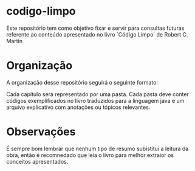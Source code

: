 # codigo-limpo
Este repositório tem como objetivo fixar e servir para consultas futuras referente ao conteúdo apresentado no livro ´Código Limpo´ de Robert C. Martin

# Organização

A organização desse repositório seguirá o seguinte formato: 

Cada capítulo será representado por uma pasta. Cada pasta deve conter códigos exemplificados no livro traduzidos para a linguagem java e um arquivo explicativo com anotações ou tópicos relevantes.

# Observações

É sempre bom lembrar que nenhum tipo de resumo subistitui a leitura da obra, então é recomnedado que leia o livro para melhor extraior os conceitos apresentados.